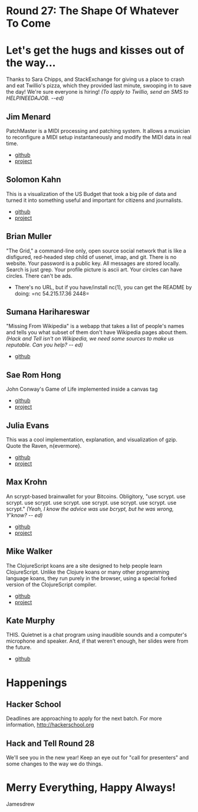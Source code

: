 # Round 27: The Shape Of Whatever To Come

# Let's get the hugs and kisses out of the way...

Thanks to Sara Chipps, and StackExchange for giving us a place to crash and eat Twillio's pizza, which they provided last minute, swooping in to save the day! We're sure everyone is hiring! *(To apply to Twillio, send an SMS to HELPINEEDAJOB. --ed)*

## Jim Menard
PatchMaster is a MIDI processing and patching system. It allows a musician to reconfigure a MIDI setup instantaneously and modify the MIDI data in real time.
* [github](https://github.com/jimm/patchmaster)
* [project](http://patchmaster.org/)

## Solomon Kahn
This is a visualization of the US Budget that took a big pile of data and turned it into something useful and important for citizens and journalists.
* [github](https://github.com/Solomon/us_budget)
* [project](http://solomonkahn.com/us_budget/)

## Brian Muller
"The Grid," a command-line only, open source social network that is like a disfigured, red-headed step child of usenet, imap, and git.  There is no website.  Your password is a public key.  All messages are stored locally.  Search is just grep.  Your profile picture is ascii art.  Your circles can have circles.  There can't be ads.
* There's no URL, but if you have/install nc(1), you can get the README by doing: =nc 54.215.17.36 2448=

## Sumana Harihareswar
"Missing From Wikipedia" is a webapp that takes a list of people's names and tells you what subset of them don't have Wikipedia pages about them. *(Hack and Tell isn't on Wikipedia, we need some sources to make us reputable. Can you help? -- ed)*
* [github](https://github.com/brainwane/missing-from-wikipedia)

## Sae Rom Hong
John Conway's Game of Life implemented inside a canvas tag
* [github](https://github.com/syntacticsugar/Enigma_of_the_Cellular_Automaton)
* [project](http://syntacticsugar.github.io/Enigma_of_the_Cellular_Automaton/)

## Julia Evans
This was a cool implementation, explanation, and visualization of gzip. Quote the Raven, n{evermore}.
* [github](https://github.com/jvns/gzip.jl)
* [project](http://jvns.ca/blog/2013/10/24/day-16-gzip-plus-poetry-equals-awesome/)

## Max Krohn
An scrypt-based brainwallet for your Bitcoins. Obligitory, "use scrypt. use scrypt. use scrypt. use scrypt. use scrypt. use scrypt. use scrypt. use scrypt." *(Yeah, I know the advice was use bcrypt, but he was wrong, Y'know? -- ed)*
* [github](https://github.com/keybase/warpwallet)
* [project](https://keybase.io/warp)

## Mike Walker
The ClojureScript koans are a site designed to help people learn ClojureScript. Unlike the Clojure koans or many other programming language koans, they run purely in the browser, using a special forked version of the ClojureScript compiler.
* [github](https://github.com/lazerwalker/clojurescript-koans)
* [project](http://clojurescriptkoans.com)

## Kate Murphy
THIS. Quietnet is a chat program using inaudible sounds and a computer's microphone and speaker. And, if that weren't enough, her slides were from the future.
* [github](https://github.com/katee/quietnet)

# Happenings

## Hacker School

Deadlines are approaching to apply for the next batch. For more information, http://hackerschool.org

## Hack and Tell Round 28

We'll see you in the new year! Keep an eye out for "call for presenters" and some changes to the way we do things.


# Merry Everything, Happy Always!

Jamesdrew
